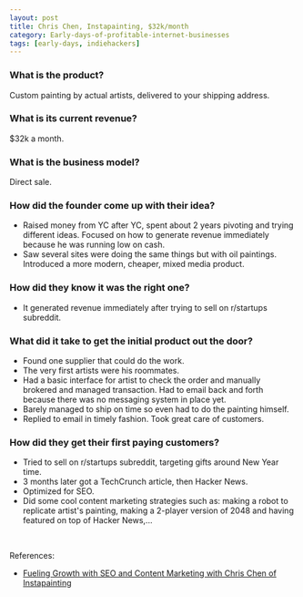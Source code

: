 ```yaml
---
layout: post
title: Chris Chen, Instapainting, $32k/month
category: Early-days-of-profitable-internet-businesses
tags: [early-days, indiehackers]
---
```


### What is the product?

Custom painting by actual artists, delivered to your shipping address.

### What is its current revenue?

$32k a month.

### What is the business model?

Direct sale.

### How did the founder come up with their idea?

- Raised money from YC after YC, spent about 2 years pivoting and trying
  different ideas. Focused on how to generate revenue immediately because he
  was running low on cash.
- Saw several sites were doing the same things but with oil paintings.
  Introduced a more modern, cheaper, mixed media product.

### How did they know it was the right one?

- It generated revenue immediately after trying to sell on r/startups
  subreddit.

### What did it take to get the initial product out the door?

- Found one supplier that could do the work.
- The very first artists were his roommates.
- Had a basic interface for artist to check the order and manually brokered and
  managed transaction. Had to email back and forth because there was no
  messaging system in place yet.
- Barely managed to ship on time so even had to do the painting himself.
- Replied to email in timely fashion. Took great care of customers.

### How did they get their first paying customers?

- Tried to sell on r/startups subreddit, targeting gifts around New Year time.
- 3 months later got a TechCrunch article, then Hacker News.
- Optimized for SEO.
- Did some cool content marketing strategies such as: making a robot to
  replicate artist's painting, making a 2-player version of 2048 and having
  featured on top of Hacker News,...

<br>

References:
- [Fueling Growth with SEO and Content Marketing with Chris Chen of Instapainting](https://www.indiehackers.com/podcast/002-chris-chen-of-instapainting)
